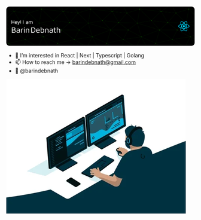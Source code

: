 ![Header](./github-header-image.png)

- 👀 I’m interested in React | Next | Typescript | Golang
- 📫 How to reach me -> barindebnath@gmail.com
- 👋 @barindebnath

![](./developer.webp)

<!---
barindebnath/barindebnath is a ✨ special ✨ repository because its `README.md` (this file) appears on your GitHub profile.
You can click the Preview link to take a look at your changes.
- 🌱 I’m currently learning ...
- 💞️ I’m looking to collaborate on ...
--->
